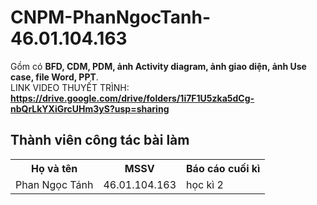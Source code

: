 # CNPM-PhanNgocTanh-46.01.104.163
Gồm có **BFD, CDM, PDM, ảnh Activity diagram, ảnh giao diện, ảnh Use case, file Word, PPT**.
</br>
LINK VIDEO THUYẾT TRÌNH: 
**https://drive.google.com/drive/folders/1i7F1U5zka5dCg-nbQrLkYXiGrcUHm3yS?usp=sharing**
<h2>Thành viên công tác bài làm</h2>

<table style="width:100%">
  <tr>
    <th>Họ và tên</th>
    <th>MSSV</th>
    <th>Báo cáo cuối kì</th>
  </tr>
  <tr>
    <td>Phan Ngọc Tánh</td>
    <td>46.01.104.163</td>
    <td>học kì 2</td>
  </tr>
</table>
</body>
</html>

